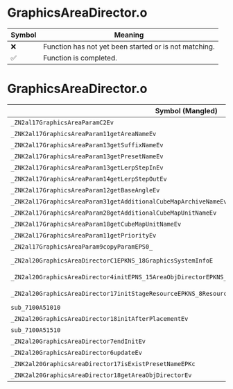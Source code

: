 # GraphicsAreaDirector.o
| Symbol | Meaning 
| ------------- | ------------- 
| :x: | Function has not yet been started or is not matching. 
| :white_check_mark: | Function is completed. 


# GraphicsAreaDirector.o
| Symbol (Mangled) | Symbol (Demangled) | Decompiled? |
| ------------- |  ------------- | ------------- |
| `_ZN2al17GraphicsAreaParamC2Ev` | `al::GraphicsAreaParam::GraphicsAreaParam(void)` | :x: |
| `_ZNK2al17GraphicsAreaParam11getAreaNameEv` | `al::GraphicsAreaParam::getAreaName(void)const` | :x: |
| `_ZNK2al17GraphicsAreaParam13getSuffixNameEv` | `al::GraphicsAreaParam::getSuffixName(void)const` | :x: |
| `_ZNK2al17GraphicsAreaParam13getPresetNameEv` | `al::GraphicsAreaParam::getPresetName(void)const` | :x: |
| `_ZNK2al17GraphicsAreaParam13getLerpStepInEv` | `al::GraphicsAreaParam::getLerpStepIn(void)const` | :x: |
| `_ZNK2al17GraphicsAreaParam14getLerpStepOutEv` | `al::GraphicsAreaParam::getLerpStepOut(void)const` | :x: |
| `_ZNK2al17GraphicsAreaParam12getBaseAngleEv` | `al::GraphicsAreaParam::getBaseAngle(void)const` | :x: |
| `_ZNK2al17GraphicsAreaParam31getAdditionalCubeMapArchiveNameEv` | `al::GraphicsAreaParam::getAdditionalCubeMapArchiveName(void)const` | :x: |
| `_ZNK2al17GraphicsAreaParam28getAdditionalCubeMapUnitNameEv` | `al::GraphicsAreaParam::getAdditionalCubeMapUnitName(void)const` | :x: |
| `_ZNK2al17GraphicsAreaParam18getCubeMapUnitNameEv` | `al::GraphicsAreaParam::getCubeMapUnitName(void)const` | :x: |
| `_ZNK2al17GraphicsAreaParam11getPriorityEv` | `al::GraphicsAreaParam::getPriority(void)const` | :x: |
| `_ZN2al17GraphicsAreaParam9copyParamEPS0_` | `al::GraphicsAreaParam::copyParam(al::GraphicsAreaParam*)` | :x: |
| `_ZN2al20GraphicsAreaDirectorC1EPKNS_18GraphicsSystemInfoE` | `al::GraphicsAreaDirector::GraphicsAreaDirector(al::GraphicsSystemInfo const*)` | :x: |
| `_ZN2al20GraphicsAreaDirector4initEPNS_15AreaObjDirectorEPKNS_15SceneCameraInfoEPKNS_12PlayerHolderE` | `al::GraphicsAreaDirector::init(al::AreaObjDirector *,al::SceneCameraInfo const*,al::PlayerHolder const*)` | :x: |
| `_ZN2al20GraphicsAreaDirector17initStageResourceEPKNS_8ResourceEPKcS5_` | `al::GraphicsAreaDirector::initStageResource(al::Resource const*,char const*,char const*)` | :x: |
| `sub_7100A51010` | `` | :x: |
| `_ZN2al20GraphicsAreaDirector18initAfterPlacementEv` | `al::GraphicsAreaDirector::initAfterPlacement(void)` | :x: |
| `sub_7100A51510` | `` | :x: |
| `_ZN2al20GraphicsAreaDirector7endInitEv` | `al::GraphicsAreaDirector::endInit(void)` | :x: |
| `_ZN2al20GraphicsAreaDirector6updateEv` | `al::GraphicsAreaDirector::update(void)` | :x: |
| `_ZNK2al20GraphicsAreaDirector17isExistPresetNameEPKc` | `al::GraphicsAreaDirector::isExistPresetName(char const*)const` | :x: |
| `_ZNK2al20GraphicsAreaDirector18getAreaObjDirectorEv` | `al::GraphicsAreaDirector::getAreaObjDirector(void)const` | :x: |
